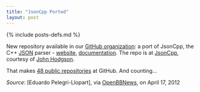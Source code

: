 ```yaml
---
title: "JsonCpp Ported"
layout: post
---
```

{% include posts-defs.md %}

New repository available in our [GitHub organization](http://github.com/blackberry): a port of
JsonCpp, the C++ [JSON](http://json.org/) parser -
[website](http://sourceforge.net/projects/jsoncpp/),
[documentation](http://jsoncpp.sourceforge.net/).
The repo is at
[JsonCpp](https://github.com/blackberry/JsonCpp),
courtesy of
[John Hodgson](https://github.com/johodgson).

That makes [48 public repositories](https://github.com/blackberry) at GitHub.  And counting...

_Source_: [Eduardo Pelegri-Llopart], via [OpenBBNews](http://openbbnews.wordpress.com/2012/04/17/jsoncpp/), on April 17, 2012  

